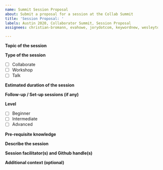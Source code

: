 ```yaml
---
name: Summit Session Proposal
about: Submit a proposal for a session at the Collab Summit
title: 'Session Proposal: '
labels: Austin 2020, Collaborator Summit, Session Proposal
assignees: christian-bromann, evahowe, jorydotcom, keywordnew, wesleytodd, waleedashraf

---
```


<!--
Thank you! You are submitting a topic for the next Collaborator's Summit, Austin (TX) 2020!

Please include as much detail as you are able to at this moment. Don't worry, it doesn't have to be complete.

Please feel free to link to any other issue, PR, or resource that could be relevant.
-->

**Topic of the session**

<!--
Example: "Session space for jQuery Core contributors"
-->

**Type of the session**

<!--
Replace the space between the brackets with an x, like [x], to create a checked box.
-->

- [ ] Collaborate
- [ ] Workshop
- [ ] Talk

**Estimated duration of the session**

<!--
Example: 1 hour / TBD / Open for discussion
-->

**Follow-up / Set-up sessions (if any)**

<!--
List the sessions that are related. This will help with the sequence of scheduling.

Example: This session depends on the discussions happening in #254.
-->

**Level**

<!--
This is the expected level of familiarity with the subject of the session.

Example: If the subject of the session is Node.js, and participants cannot contribute without minimum Intermediate familiarity, the x should go in Intermediate and Advanced.

Note that your choice of Level will signal expectations to your potential participants.
-->

- [ ] Beginner
- [ ] Intermediate
- [ ] Advanced

**Pre-requisite knowledge**

<!--
List pre-requisite knowledge that it would be required for participants to have. This is different from Level above. Pre-requisite knowledge 

Example: It would be helpful for attendees to have some familiarity with the processes of the Release WG, since we plan to do a minor release during the session. That being said, we are happy to walk newer folks through the process.
-->

**Describe the session**

<!--
It's ok to keep this very short, especially if you haven't yet finalized the specifics.
-->

**Session facilitator(s) and Github handle(s)**

<!--
Example: Your name (@yourgithubhandle), Another name (@anothergithubhandle).

Here's a handy [guide](https://github.com/nodejs/summit/blob/master/SESSION_FACILITATOR_GUIDE.md) for the person or persons who will facilitate this session.
-->

**Additional context (optional)**

<!--
Please let us know if this session is:
- needs to be led by someone remotely
- needs to be held at a specific time/date, and if so, which which that is
-->


